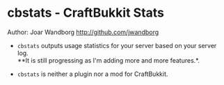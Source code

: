 
cbstats - CraftBukkit Stats
===========================

Author: Joar Wandborg <http://github.com/jwandborg>

*	`cbstats` outputs usage statistics for your server based on your server log.  
	**It is still progressing as I'm adding more and more features.*.

*	`cbstats` is neither a plugin nor a mod for CraftBukkit.
